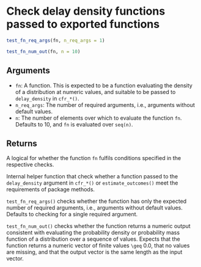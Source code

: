 # Check delay density functions passed to exported functions

```r
test_fn_req_args(fn, n_req_args = 1)

test_fn_num_out(fn, n = 10)
```

## Arguments

- `fn`: A function. This is expected to be a function evaluating the density of a distribution at numeric values, and suitable to be passed to `delay_density` in `cfr_*()`.
- `n_req_args`: The number of required arguments, i.e., arguments without default values.
- `n`: The number of elements over which to evaluate the function `fn`. Defaults to 10, and `fn` is evaluated over `seq(n)`.

## Returns

A logical for whether the function `fn` fulfils conditions specified in the respective checks.

Internal helper function that check whether a function passed to the `delay_density` argument in `cfr_*()` or `estimate_outcomes()` meet the requirements of package methods.

`test_fn_req_args()` checks whether the function has only the expected number of required arguments, i.e., arguments without default values. Defaults to checking for a single required argument.

`test_fn_num_out()` checks whether the function returns a numeric output consistent with evaluating the probability density or probability mass function of a distribution over a sequence of values. Expects that the function returns a numeric vector of finite values `\geq` 0.0, that no values are missing, and that the output vector is the same length as the input vector.
